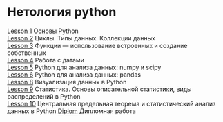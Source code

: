 # Нетология python

 [Lesson 1](lesson_1.ipynb) Основы Python  
 [Lesson 2](lesson_2.ipynb) Циклы. Типы данных. Коллекции данных   
 [Lesson 3](lesson_3.ipynb) Функции — использование встроенных и создание собственных  
 [Lesson 4](lesson_4.ipynb) Работа с датами   
 [Lesson 5](lesson_5.ipynb) Python для анализа данных: numpy и scipy   
 [Lesson 6](lesson_6.ipynb) Python для анализа данных: pandas   
 [Lesson 8](lesson_8.ipynb) Визуализация данных в Python   
 [Lesson 9](lesson_9.ipynb) Статистика. Основы описательной статистики, виды распределений в Python  
 [Lesson 10](lesson_10.ipynb) Центральная предельная теорема и статистический анализ данных в Python
 [Diplom](Diplom.ipynb) Дипломная работа
